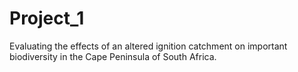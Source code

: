 # Project_1
Evaluating the effects of an altered ignition catchment on important biodiversity in the Cape Peninsula of South Africa.
